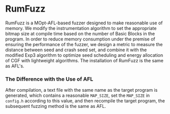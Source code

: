 # RumFuzz
RumFuzz is a MOpt-AFL-based fuzzer designed to make reasonable use of memory. We modify the instrumentation algorithm to set the appropriate bitmap size at compile time based on the number of Basic Blocks in the program. In order to reduce memory consumption under the premise of ensuring the performance of the fuzzer, we design a metric to measure the distance between seed and crash seed set, and combine it with the modified Exp3 algorithm to optimize seed scheduling and energy allocation of CGF with lightweight algorithms. The installation of RumFuzz is the same as AFL's. 

### The Difference with the Use of AFL
After compilation, a text file with the same name as the target program is generated, which contains a reasonable `MAP_SIZE`, set the `MAP_SIZE` in `config.h` according to this value, and then recompile the target program, the subsequent fuzzing method is the same as AFL.

